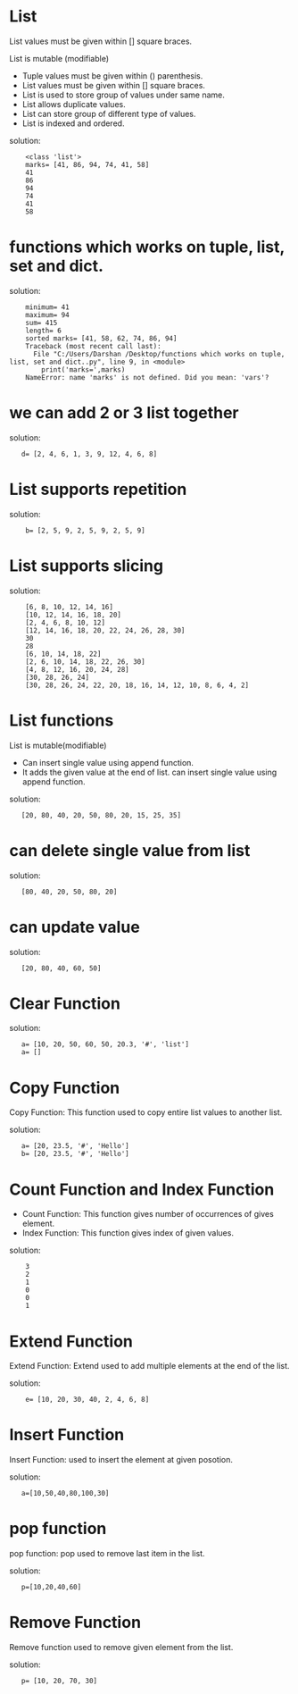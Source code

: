 # List
List values must be given within [] square braces.

List is mutable (modifiable)
* Tuple values must be given within () parenthesis.
* List values must be given within [] square braces.
* List is used to store group of values under same name.
* List allows duplicate values.
* List can store group of different type of values.
* List is indexed and ordered.

solution:

        <class 'list'>
        marks= [41, 86, 94, 74, 41, 58]
        41
        86
        94
        74
        41
        58
        
       
# functions which works on tuple, list, set and dict.

solution:

        minimum= 41
        maximum= 94
        sum= 415
        length= 6
        sorted marks= [41, 58, 62, 74, 86, 94]
        Traceback (most recent call last):
          File "C:/Users/Darshan /Desktop/functions which works on tuple, list, set and dict..py", line 9, in <module>
            print('marks=',marks)
        NameError: name 'marks' is not defined. Did you mean: 'vars'?
        
# we can add 2 or 3 list together

solution:

       d= [2, 4, 6, 1, 3, 9, 12, 4, 6, 8]
     
# List supports repetition

solution:

        b= [2, 5, 9, 2, 5, 9, 2, 5, 9]
        
# List supports slicing
 
 solution:

        [6, 8, 10, 12, 14, 16]
        [10, 12, 14, 16, 18, 20]
        [2, 4, 6, 8, 10, 12]
        [12, 14, 16, 18, 20, 22, 24, 26, 28, 30]
        30
        28
        [6, 10, 14, 18, 22]
        [2, 6, 10, 14, 18, 22, 26, 30]
        [4, 8, 12, 16, 20, 24, 28]
        [30, 28, 26, 24]
        [30, 28, 26, 24, 22, 20, 18, 16, 14, 12, 10, 8, 6, 4, 2]

# List functions 

 List is mutable(modifiable)
  *  Can insert single value using append function.
  * It adds the given value at the end of list.
    can insert single value using append function.

solution:

       [20, 80, 40, 20, 50, 80, 20, 15, 25, 35]
       
# can delete single value from list   

solution:  

       [80, 40, 20, 50, 80, 20]

# can update value

solution:

       [20, 80, 40, 60, 50]

# Clear Function

solution:

       a= [10, 20, 50, 60, 50, 20.3, '#', 'list']
       a= []


# Copy Function

Copy Function: This function used to copy entire list values to another list.

solution:

       a= [20, 23.5, '#', 'Hello']
       b= [20, 23.5, '#', 'Hello']
# Count Function and Index Function
* Count Function:  This function gives number of occurrences of gives element.
* Index Function: This function gives index of given values.

solution:

        3
        2
        1
        0
        0
        1
# Extend Function                        
Extend Function: Extend used to add multiple elements at the end of the list.

solution:

        e= [10, 20, 30, 40, 2, 4, 6, 8]

# Insert Function
Insert Function: used to insert the element at given posotion.

solution:

       a=[10,50,40,80,100,30]

# pop function
pop function: pop used to remove last item in the list.

solution:

       p=[10,20,40,60]

# Remove Function
Remove function used to remove given element from the list.

solution:

       p= [10, 20, 70, 30]



